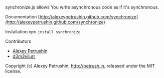 synchronize.js allows You write asynchronous code as if it's synchronous.

Documentation [http://alexeypetrushin.github.com/synchronize](http://alexeypetrushin.github.com/synchronize)

Installation `npm install synchronize`

Contributors

- [Alexey Petrushin](https://github.com/alexeypetrushin)
- [d3m3vilurr](https://github.com/d3m3vilurr)

Copyright (c) Alexey Petrushin, http://petrush.in, released under the MIT license.